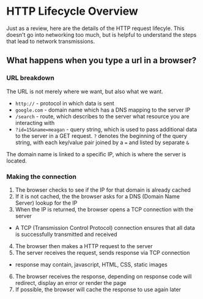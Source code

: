 # HTTP Lifecycle Overview

Just as a review, here are the details of the HTTP request lifecyle. This doesn't go into networking too much, but is helpful to understand the steps that lead to network transmissions.

## What happens when you type a url in a browser?

### URL breakdown

The URL is not merely where we want, but also what we want.

* `http://` - protocol in which data is sent
* `google.com` - domain name which has a DNS mapping to the server IP
* `/search` - route, which describes to the server what resource you are interacting with
* `?id=15&name=meagan` - query string, which is used to pass additional data to the server in a GET request. `?` denotes the beginning of the query string, with each key/value pair joined by a `=` and listed by separate `&`

The domain name is linked to a specific IP, which is where the server is located.

### Making the connection

1. The browser checks to see if the IP for that domain is already cached
2. If it is not cached, the the browser asks for a DNS (Domain Name Server) lookup for the IP
3. When the IP is returned, the browser opens a TCP connection with the server
 * A TCP (Transmission Control Protocol) connection ensures that all data is successfully transmitted and received
4. The browser then makes a HTTP request to the server
5. The server receives the request, sends response via TCP connection
  * response may contain, javascript, HTML, CSS, static images
6. The browser receives the response, depending on response code will redirect, display an error or render the page
7. If possible, the browser will cache the response to use again later
